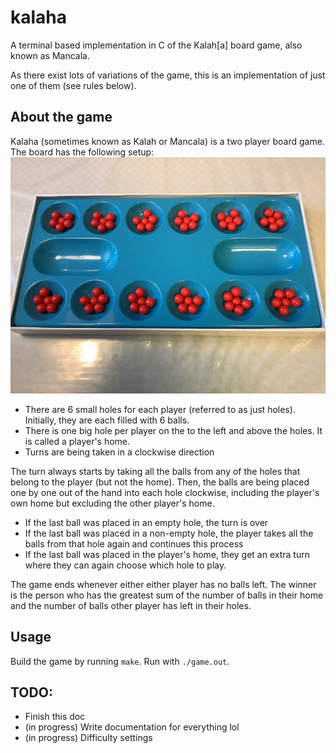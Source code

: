 # kalaha
A terminal based implementation in C of the Kalah[a] board game, also known as Mancala.

As there exist lots of variations of the game, this is an implementation of just one of them (see rules below).

## About the game
Kalaha (sometimes known as Kalah or Mancala) is a two player board game. The board has the following setup:
![Initial playing board](assets/init_board.jpg "Initial playing board")
- There are 6 small holes for each player (referred to as just holes). Initially, they are each filled with 6 balls.
- There is one big hole per player on the to the left and above the holes. It is called a player's home.
- Turns are being taken in a clockwise direction

The turn always starts by taking all the balls from any of the holes that belong to the player (but not the home). Then, the balls are being placed one by one out of the hand into each hole clockwise, including the player's own home but excluding the other player's home.
- If the last ball was placed in an empty hole, the turn is over
- If the last ball was placed in a non-empty hole, the player takes all the balls from that hole again and continues this process
- If the last ball was placed in the player's home, they get an extra turn where they can again choose which hole to play.

The game ends whenever either either player has no balls left. The winner is the person who has the greatest sum of the number of balls in their home and the number of balls other player has left in their holes.

## Usage
Build the game by running `make`. Run with `./game.out`.

## TODO:
- Finish this doc
- (in progress) Write documentation for everything lol
- (in progress) Difficulty settings